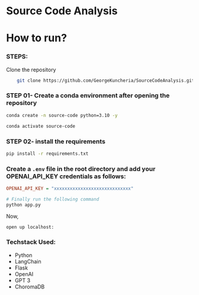 # Source Code Analysis

# How to run?
### STEPS:

Clone the repository

```bash
    git clone https://github.com/GeorgeKuncheria/SourceCodeAnalysis.git
```
### STEP 01- Create a conda environment after opening the repository

```bash
conda create -n source-code python=3.10 -y
```

```bash
conda activate source-code
```


### STEP 02- install the requirements
```bash
pip install -r requirements.txt
```

### Create a `.env` file in the root directory and add your OPENAI_API_KEY credentials as follows:

```ini
OPENAI_API_KEY = "xxxxxxxxxxxxxxxxxxxxxxxxxxxxx"
```


```bash
# Finally run the following command
python app.py
```

Now,
```bash
open up localhost:
```


### Techstack Used:

- Python
- LangChain
- Flask
- OpenAI
- GPT 3
- ChoromaDB

